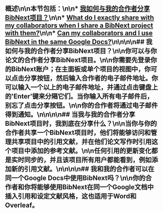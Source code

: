 ## 概述\n\n本节包括：\n\n* [我如何与我的合作者分享BibNext项目？](#share)\n\n* [What do I exactly share with my collaborators when I share a BibNext project with them?](#what-to-share)\n\n* [Can my collaborators and I use BibNext in the same Google Docs?](#google-doc)\n\n<a name='share'></a>\n\n## 我如何与我的合作者分享BibNext项目？\n\n你可以与你论文的合作者分享BibNext项目。\n\n你需要先登录你的BibNext账户；在主面板或单个项目的视图中，你可以点击<b>分享</b>按钮，然后输入合作者的电子邮件地址。你可以输入一个以上的电子邮件地址，并通过点击键盘上的'Enter'键来分隔它们。当你输入所有电子邮件后，别忘了点击分享按钮。\n\n你的合作者将通过电子邮件得到通知。\n\n<a name='what-to-share'></a>\n\n## 当我与我的合作者分享BibNext项目时，我到底在分享什么？\n\n当你与你的合作者共享一个BibNext项目时，他们将能够访问和管理共享项目中的引用文献，并在他们论文写作时引用这个项目中添加的参考文献。\n\n任何引用的更新变化都是实时同步的，并且该项目所有用户都能看到，例如添加新的引用文献。\n\n<a name='google-docs'></a>\n\n## 我和我的合作者可以在同一个Google Docs中使用BibNext吗？\n\n你的合作者和你将能够使用BibNext在同一个Google文档中插入引用和设定文献风格，这也适用于Word和Overleaf。 

